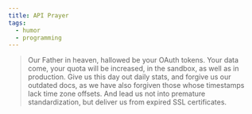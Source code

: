 ```yaml
---
title: API Prayer
tags:
  - humor
  - programming
---
```


> Our Father in heaven,
> hallowed be your OAuth tokens.
> Your data come,
> your quota will be increased,
> in the sandbox, as well as in production.
> Give us this day out daily stats,
> and forgive us our outdated docs,
> as we have also forgiven those whose timestamps lack time zone offsets.
> And lead us not into premature standardization,
> but deliver us from expired SSL certificates.
